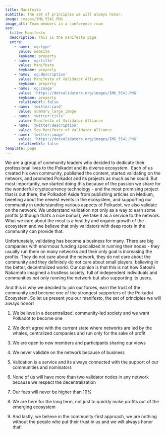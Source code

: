 ```yaml
---
title: Manifesto
subtitle: The set of principles we will always honor.
image: images/IMG_5541.PNG
image_alt: Team members in a conference room
seo:
  title: Manifesto
  description: This is the manifesto page
  extra:
    - name: 'og:type'
      value: website
      keyName: property
    - name: 'og:title'
      value: Manifesto
      keyName: property
    - name: 'og:description'
      value: Manifesto of Validator Alliance.
      keyName: property
    - name: 'og:image'
      value: 'https://dotvalidators.org/images/IMG_5541.PNG'
      keyName: property
      relativeUrl: false
    - name: 'twitter:card'
      value: summary_large_image
    - name: 'twitter:title'
      value: Manifesto of Validator Alliance
    - name: 'twitter:description'
      value: See Manifesto of Validator Alliance.
    - name: 'twitter:image'
      value: 'https://dotvalidators.org/images/IMG_5541.PNG'
      relativeUrl: false
template: page
---
```

We are a group of community leaders who decided to dedicate their professional lives to the Polkadot and its diverse ecosystem. 
Each of us created his own community, published the content, started validating on the network, and promoted Polkadot and its projects as much as he could. But most importantly, we started doing this because of the passion we share for the wonderful cryptocurrency technology - and the most promising project that is out there, the Polkadot!
Aside from publishing articles on Medium, tweeting about the newest events in the ecosystem, and supporting our community in understanding various aspects of Polkadot, we also validate on the network. We understand validation not only as a way to earn some profits (although that’s a nice bonus), we take it as a service to the network. What we care about the most is a healthy and organic growth of the ecosystem and we believe that only validators with deep roots in the community can provide that.

Unfortunately, validating has become a business for many. There are big companies with enormous funding specialized in running their nodes - they usually run them on many networks and their only goal is increasing the profits. They do not care about the network, they do not care about the community and they definitely do not care about small players, believing in the better, decentralized world. Our opinion is that this is not how Satoshi Nakamoto imagined a trustless society, full of independent individuals and communities not only running the network but also supporting its users.

And this is why we decided to join our forces, earn the trust of the community and become one of the strongest supporters of the Polkadot Ecosystem. So let us present you our manifesto, the set of principles we will always honor!

1.  We believe in a decentralized, community-led society and we want Polkadot to become one

2.  We don’t agree with the current state where networks are led by the whales, centralized companies and run only for the sake of profit

3.  We are open to new members and participants sharing our views

4.  We never validate on the network because of business

5.  Validation is a service and its always connected with the support of our communities and nominators

6.  None of us will have more than two validator nodes in any network because we respect the decentralization

7.  Our fees will never be higher than 10%

8.  We are here for the long term, not just to quickly make profits out of the emerging ecosystem

9.  And lastly, we believe in the community-first approach, we are nothing without the people who put their trust in us and we will always honor that!
